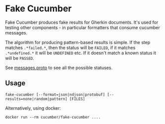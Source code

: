 # Fake Cucumber

Fake Cucumber produces fake results for Gherkin documents. It's used for testing
other components - in particular formatters that consume cucumber messages.

The algorithm for producing pattern-based results is simple. If the step matches `.*failed.*`,
then the status will be `FAILED`, if it matches `.*undefined.*` it will be `UNDEFINED`
etc. If it doesn't match a known status it will be `PASSED`.

See [messages.proto](../cucumber-messages/messages.proto) to see all the
possible statuses.

## Usage

    fake-cucumber [--format=json|ndjson|protobuf] [--results=none|random|pattern] [FILES]

Alternatively, using docker:

    docker run --rm cucumber/fake-cucumber ....